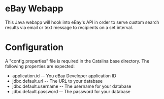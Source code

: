 eBay Webapp
========

This Java webapp will hook into eBay's API in order to serve custom search results via email or text message to recipients on a set interval.

Configuration
========

A "config.properties" file is required in the Catalina base directory. The following properties are expected:

* application.id -- You eBay Developer application ID
* jdbc.default.url -- The URL to your database
* jdbc.default.username -- The username for your database
* jdbc.default.password -- The password for your database